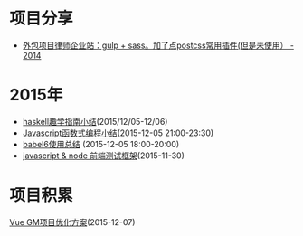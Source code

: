 
# 项目分享

- [外包项目律师企业站：gulp + sass。加了点postcss常用插件(但是未使用） - 2014](https://github.com/sean-mo/proceedings)

# 2015年

- [haskell趣学指南小结](https://github.com/sean-mo/docs/blob/master/haskell_study.md)(2015/12/05-12/06)
- [Javascript函数式编程小结](https://github.com/sean-mo/docs/blob/master/FP%20Javscript%20Study.md)(2015-12-05 21:00-23:30)
- [babel6使用总结](https://github.com/sean-mo/docs/blob/master/%E4%BD%BF%E7%94%A8Babel6%E6%80%BB%E7%BB%93.md) (2015-12-05 18:00-20:00)
- [javascript & node 前端测试框架](https://github.com/sean-mo/docs/blob/master/Javascript%20%26%20Node%20Tests%20Framework.md)(2015-11-30)


# 项目积累

[Vue GM项目优化方案](https://github.com/sean-mo/docs/blob/master/optimize.md)(2015-12-07)